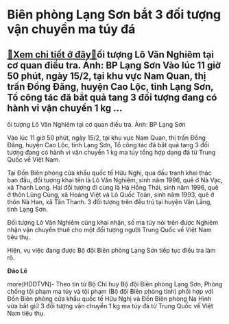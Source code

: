 Biên phòng Lạng Sơn bắt 3 đối tượng vận chuyển ma túy đá
========================================================

[:gift:Xem chi tiết ở đây:gift:](https://hddtvn.com/bien-phong-lang-son-bat-3-doi-tuong-van-chuyen-ma-tuy-da/)ối tượng Lô Văn Nghiêm tại cơ quan điều tra. Ảnh: BP Lạng Sơn Vào lúc 11 giờ 50 phút, ngày 15/2, tại khu vực Nam Quan, thị trấn Đồng Đăng, huyện Cao Lộc, tỉnh Lạng Sơn, Tổ công tác đã bắt quả tang 3 đối tượng đang có hành vi vận chuyển 1 kg …
--------------------------------------------------------------------------------------------------------------------------------------------------------------------------------------------------------------------------------------------------







 






 ối tượng Lô Văn Nghiêm tại cơ quan điều tra. Ảnh: BP Lạng Sơn 


Vào lúc 11 giờ 50 phút, ngày 15/2, tại khu vực Nam Quan, thị trấn Đồng Đăng, huyện Cao Lộc, tỉnh Lạng Sơn, Tổ công tác đã bắt quả tang 3 đối tượng đang có hành vi vận chuyển 1 kg ma túy tổng hợp dạng đá từ Trung Quốc về Việt Nam.


 Tại Đồn Biên phòng cửa khẩu quốc tế Hữu Nghị, qua đấu tranh khai thác ban đầu, đối tượng khai tên là Lô Văn Nghiêm, sinh năm 1996, quê ở Nà Vạc, xã Thanh Long. Hai đối tượng đi cùng là Hà Hồng Thái, sinh năm 1996, quê ở thôn Lũng Cùng, xã Hoàng Việt và Lô Quốc Toản, sinh năm 1993, quê ở thôn Nà Han, xã Tân Thanh. 3 đối tượng trên đều trú tại huyện Văn Lãng, tỉnh Lạng Sơn.


 Đối tượng Lô Văn Nghiêm cũng khai nhận, số ma túy nói trên được Nghiêm nhận vận chuyển thuê cho một đối tượng người Trung Quốc về Việt Nam tiêu thụ.


 Hiện, vụ việc đang được Bộ đội Biên phòng Lạng Sơn tiếp tục điều tra làm rõ.






**Đảo Lê**



more(HDDTVN)- Theo tin từ Bộ Chỉ huy Bộ đội Biên phòng Lạng Sơn, Phòng chống tội phạm ma túy và tội phạm (Bộ đội Biên phòng tỉnh) phối hợp với Đồn Biên phòng cửa khẩu quốc tế Hữu Nghị và Đồn Biên phòng Na Hình vừa bắt giữ 3 đối tượng vận chuyển 1 kg ma túy đá từ Trung Quốc về Việt Nam tiêu thụ.

